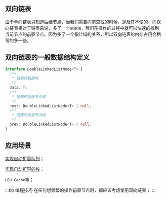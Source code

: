 ## 双向链表

由于单向链表只知道后继节点，当我们需要向前查找的时候，是及其不便的，而双向链表相对于链表来说，多了一个`前驱域`，我们在操作的过程中就可以快速的找到当前节点的前驱节点。因为多了一个指针域的关系，所以双向链表的内存占用会稍稍的多一些。

## 双向链表的一般数据结构定义

```TypeScript
interface DoubleLinkedListNode<T> {
  /**
   * 链表的数据域
   */
  data: T;
  /**
   * 链表的后继节点域
   */
  next: DoubleLinkedListNode<T> | null;
  /**
   * 链表的前驱节点域
   */
  prev: DoubleLinkedListNode<T> | null;
}
```

## 应用场景

[实现自动扩容队列](/data-structure/queue/desc.md)；

[实现自动扩容的栈](/data-structure/stack/desc.md)；

`LRU-Cache`等；

:::tip 编程技巧
在任何想频繁的操作前驱节点时，都应该考虑使用双向链表；
:::
